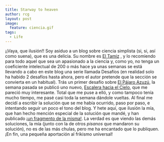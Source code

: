 ```yaml
---
title: Starway to heaven
author: rcg
layout: post
image:
  feature: ciencia.gif
tags:
  - Life
---
```


¡¡Vaya, que ilusión!! Soy asiduo a un blog sobre ciencia simplista (si, si, así
como suena), que es una delicia. Su nombre es [El Tamiz][1] , y lo recomiendo
para todo aquel que sea un apasionado a la ciencia y, como yo, no tenga un
coeficiente intelectual de 200 o más hace ya unas semanas se está llevando a
cabo en este blog una serie llamada Desafíos (en realidad solo ha habido 2
desafíos hasta ahora, pero el autor pretende que la sección se convierta en un
habitual).  Trás un primer desafío sobre [El Pájaro Azuzú][2], la semana pasada
se publicó uno nuevo, [Escalera hacia el Cielo][3], que me pareció muy
interesante.  Total que me puse a elló, y como tampoco tenía mucho tiempo, me
pasé casi toda la semana dándole vueltas. Al final me decidí a escribir la
solución que se me había ocurrido, paso por paso, e intentando seguir un poco el
tono del blog. Y hete aquí, que ilusión la mía, que han hecho mención especial
de la solución que mandé, y han publicado [¡un fragmento de la misma!][4]. La
verdad es que viendo las demás soluciones, la mía (junto con la de otros
*pisanos* que mandaron su solución), no es de las más chulas, pero me ha
encantado que lo publiquen. ¡En fin, una pequeña aportación al frikismo
universal!

 [1]: https://www.eltamiz.com/
 [2]: https://eltamiz.com/2010/04/06/desafios-el-pajaro-azuzu/
 [3]: https://eltamiz.com/2010/05/03/desafios-escalera-hacia-el-cielo/
 [4]: https://eltamiz.com/2010/05/10/desafios-escalera-hacia-el-cielo-solucion/
